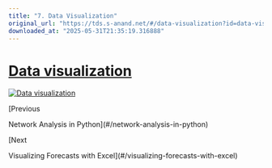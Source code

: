 ```yaml
---
title: "7. Data Visualization"
original_url: "https://tds.s-anand.net/#/data-visualization?id=data-visualization"
downloaded_at: "2025-05-31T21:35:19.316888"
---
```


[Data visualization](#/data-visualization?id=data-visualization)
================================================================

[![Data visualization](https://i.ytimg.com/vi_webp/XkxRDql00UU/sddefault.webp)](https://youtu.be/XkxRDql00UU)

[Previous

Network Analysis in Python](#/network-analysis-in-python)

[Next

Visualizing Forecasts with Excel](#/visualizing-forecasts-with-excel)
